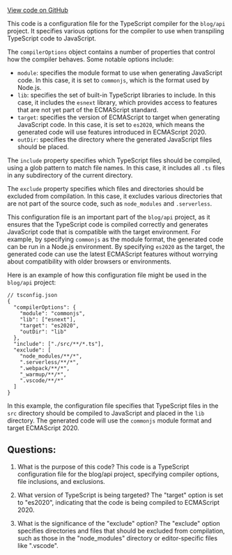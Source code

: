 [View code on GitHub](https://github.com/gaerongsalon/blog/tsconfig.json)

This code is a configuration file for the TypeScript compiler for the `blog/api` project. It specifies various options for the compiler to use when transpiling TypeScript code to JavaScript. 

The `compilerOptions` object contains a number of properties that control how the compiler behaves. Some notable options include:
- `module`: specifies the module format to use when generating JavaScript code. In this case, it is set to `commonjs`, which is the format used by Node.js.
- `lib`: specifies the set of built-in TypeScript libraries to include. In this case, it includes the `esnext` library, which provides access to features that are not yet part of the ECMAScript standard.
- `target`: specifies the version of ECMAScript to target when generating JavaScript code. In this case, it is set to `es2020`, which means the generated code will use features introduced in ECMAScript 2020.
- `outDir`: specifies the directory where the generated JavaScript files should be placed.

The `include` property specifies which TypeScript files should be compiled, using a glob pattern to match file names. In this case, it includes all `.ts` files in any subdirectory of the current directory.

The `exclude` property specifies which files and directories should be excluded from compilation. In this case, it excludes various directories that are not part of the source code, such as `node_modules` and `.serverless`.

This configuration file is an important part of the `blog/api` project, as it ensures that the TypeScript code is compiled correctly and generates JavaScript code that is compatible with the target environment. For example, by specifying `commonjs` as the module format, the generated code can be run in a Node.js environment. By specifying `es2020` as the target, the generated code can use the latest ECMAScript features without worrying about compatibility with older browsers or environments. 

Here is an example of how this configuration file might be used in the `blog/api` project:

```
// tsconfig.json
{
  "compilerOptions": {
    "module": "commonjs",
    "lib": ["esnext"],
    "target": "es2020",
    "outDir": "lib"
  },
  "include": ["./src/**/*.ts"],
  "exclude": [
    "node_modules/**/*",
    ".serverless/**/*",
    ".webpack/**/*",
    "_warmup/**/*",
    ".vscode/**/*"
  ]
}
```

In this example, the configuration file specifies that TypeScript files in the `src` directory should be compiled to JavaScript and placed in the `lib` directory. The generated code will use the `commonjs` module format and target ECMAScript 2020.
## Questions: 
 1. What is the purpose of this code?
   This code is a TypeScript configuration file for the blog/api project, specifying compiler options, file inclusions, and exclusions.

2. What version of TypeScript is being targeted?
   The "target" option is set to "es2020", indicating that the code is being compiled to ECMAScript 2020.

3. What is the significance of the "exclude" option?
   The "exclude" option specifies directories and files that should be excluded from compilation, such as those in the "node_modules" directory or editor-specific files like ".vscode".